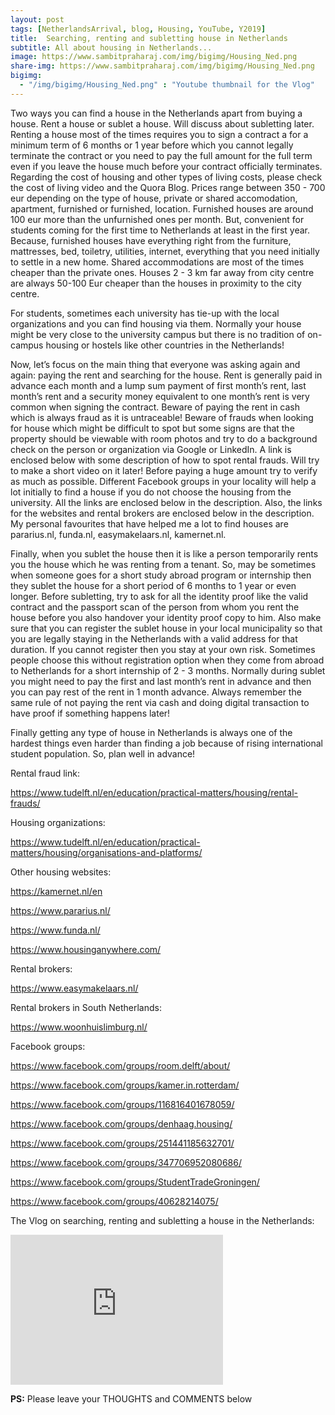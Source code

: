 ```yaml
---
layout: post
tags: [NetherlandsArrival, blog, Housing, YouTube, Y2019]
title:  Searching, renting and subletting house in Netherlands
subtitle: All about housing in Netherlands...
image: https://www.sambitpraharaj.com/img/bigimg/Housing_Ned.png
share-img: https://www.sambitpraharaj.com/img/bigimg/Housing_Ned.png
bigimg:
  - "/img/bigimg/Housing_Ned.png" : "Youtube thumbnail for the Vlog"
---
```


Two ways you can find a house in the Netherlands apart from buying a house. Rent a house or sublet a house. Will discuss about subletting later. Renting a house most of the times requires you to sign a contract a for a minimum term of 6 months or 1 year before which you cannot legally terminate the contract or you need to pay the full amount for the full term even if you leave the house much before your contract officially terminates. Regarding the cost of housing and other types of living costs, please check the cost of living video and the Quora Blog. Prices range between 350 - 700  eur depending on the type of house, private or shared accomodation, apartment, furnished or furnished, location. Furnished houses are around 100 eur more than the unfurnished ones per month. But, convenient for students coming for the first time to Netherlands at least in the first year. Because, furnished houses have everything right from the furniture, mattresses, bed, toiletry, utilities, internet, everything that you need initially to settle in a new home. Shared accommodations are most of the times cheaper than the private ones.  Houses 2 - 3 km far away from city centre are always 50-100 Eur cheaper than the houses in proximity to the city centre.

For students, sometimes each university has tie-up with the local organizations and you can find housing via them. Normally your house might be very close to the university campus but there is no tradition of on-campus housing or hostels like other countries in the Netherlands!

Now, let’s focus on the main thing that everyone was asking again and again: paying the rent and searching for the house. Rent is generally paid in advance each month and a lump sum payment of first month’s rent, last month’s rent and a security money equivalent to one month’s rent is very common when signing the contract. Beware of paying the rent in cash which is always fraud as it is untraceable! Beware of frauds when looking for house which might be difficult to spot but some signs are that the property should be viewable with room photos and try to do a background check on the person or organization via Google or LinkedIn. A link is enclosed below with some description of how to spot rental frauds. Will try to make a short video on it later! Before paying a huge amount try to verify as much as possible. Different Facebook groups in your locality will help a lot initially to find a house if you do not choose the housing from the university. All the links are enclosed below in the description. Also, the links for the websites and rental brokers are enclosed below in the description. My personal favourites that have helped me a lot to find houses are pararius.nl, funda.nl, easymakelaars.nl, kamernet.nl.

Finally, when you sublet the house then it is like a person temporarily rents you the house which he was renting from a tenant. So, may be sometimes when someone goes for a short study abroad program or internship then they sublet the house for a short period of 6 months to 1 year or even longer. Before subletting, try to ask for all the identity proof like the valid contract and the passport scan of the person from whom you rent the house before you also handover your identity proof copy to him. Also make sure that you can register the sublet house in your local municipality so that you are legally staying in the Netherlands with a valid address for that duration. If you cannot register then you stay at your own risk. Sometimes people choose this without registration option when they come from abroad to Netherlands for a short internship of 2 - 3 months. Normally during sublet you might need to pay the first and last month’s rent in advance and then you can pay rest of the rent in 1 month advance. Always remember the same rule of not paying the rent via cash and doing digital transaction to have proof if something happens later!

Finally getting any type of house in Netherlands is always one of the hardest things even harder than finding a job because of rising international student population. So, plan well in advance!

Rental fraud link:

<a href="https://www.tudelft.nl/en/education/practical-matters/housing/rental-frauds/">https://www.tudelft.nl/en/education/practical-matters/housing/rental-frauds/</a>

Housing organizations:

<a href="https://www.tudelft.nl/en/education/practical-matters/housing/organisations-and-platforms/">https://www.tudelft.nl/en/education/practical-matters/housing/organisations-and-platforms/</a>

Other housing websites:

<a href="https://kamernet.nl/en">https://kamernet.nl/en</a>

<a href="https://www.pararius.nl/">https://www.pararius.nl/</a>

<a href="https://www.funda.nl/">https://www.funda.nl/</a>

<a href="https://www.housinganywhere.com/">https://www.housinganywhere.com/</a>

Rental brokers:

<a href="https://www.easymakelaars.nl/">https://www.easymakelaars.nl/</a>

Rental brokers in South Netherlands:

<a href="https://www.woonhuislimburg.nl/">https://www.woonhuislimburg.nl/</a>

Facebook groups:

<a href="https://www.facebook.com/groups/room.delft/about/">https://www.facebook.com/groups/room.delft/about/</a>

<a href="https://www.facebook.com/groups/kamer.in.rotterdam/">https://www.facebook.com/groups/kamer.in.rotterdam/</a>

<a href="https://www.facebook.com/groups/116816401678059/">https://www.facebook.com/groups/116816401678059/</a>

<a href="https://www.facebook.com/groups/denhaag.housing/">https://www.facebook.com/groups/denhaag.housing/</a>

<a href="https://www.facebook.com/groups/251441185632701/">https://www.facebook.com/groups/251441185632701/</a>

<a href="https://www.facebook.com/groups/347706952080686/">https://www.facebook.com/groups/347706952080686/</a>

<a href="https://www.facebook.com/groups/StudentTradeGroningen/">https://www.facebook.com/groups/StudentTradeGroningen/</a>

<a href="https://www.facebook.com/groups/40628214075/">https://www.facebook.com/groups/40628214075/</a>


The Vlog on searching, renting and subletting a house in the Netherlands:
<iframe width="340" height="240" src="https://www.youtube.com/embed/C2hOsnv_FRs" frameborder="0" allow="accelerometer; autoplay; encrypted-media; gyroscope; picture-in-picture" allowfullscreen></iframe>

**PS:** Please leave your THOUGHTS and COMMENTS below
